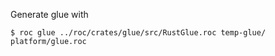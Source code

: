 
Generate glue with

```
$ roc glue ../roc/crates/glue/src/RustGlue.roc temp-glue/ platform/glue.roc
```
